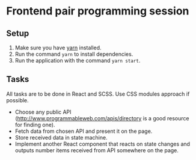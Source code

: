 # Frontend pair programming session

## Setup

1. Make sure you have [yarn](https://yarnpkg.com/) installed.
2. Run the command `yarn` to install dependencies.
3. Run the application with the command `yarn start`.

## Tasks
All tasks are to be done in React and SCSS. Use CSS modules approach if possible.

* Choose any public API (http://www.programmableweb.com/apis/directory is a good resource for finding one).
* Fetch data from chosen API and present it on the page.
* Store received data in state machine.
* Implement another React component that reacts on state changes and outputs number items received from API somewhere on the page.
